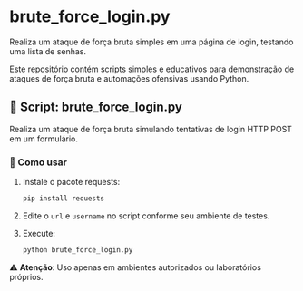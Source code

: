 # brute_force_login.py
Realiza um ataque de força bruta simples em uma página de login, testando uma lista de senhas.

Este repositório contém scripts simples e educativos para demonstração de ataques de força bruta e automações ofensivas usando Python.

## 📜 Script: brute_force_login.py

Realiza um ataque de força bruta simulando tentativas de login HTTP POST em um formulário.

### 🚀 Como usar
1. Instale o pacote requests:
   ```bash
   pip install requests
   ```

2. Edite o `url` e `username` no script conforme seu ambiente de testes.

3. Execute:
   ```bash
   python brute_force_login.py
   ```

⚠️ **Atenção**: Uso apenas em ambientes autorizados ou laboratórios próprios.

